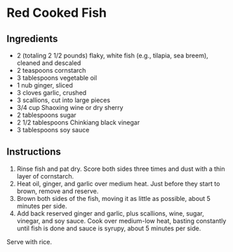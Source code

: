 # Red Cooked Fish

## Ingredients

- 2 (totaling 2 1/2 pounds) flaky, white fish (e.g., tilapia, sea breem), cleaned and descaled
- 2 teaspoons cornstarch
- 3 tablespoons vegetable oil
- 1 nub ginger, sliced
- 3 cloves garlic, crushed
- 3 scallions, cut into large pieces
- 3/4 cup Shaoxing wine or dry sherry
- 2 tablespoons sugar
- 2 1/2 tablespoons Chinkiang black vinegar
- 3 tablespoons soy sauce

## Instructions

1. Rinse fish and pat dry. Score both sides three times and dust with a thin layer of cornstarch.
2. Heat oil, ginger, and garlic over medium heat. Just before they start to brown, remove and reserve.
3. Brown both sides of the fish, moving it as little as possible, about 5 minutes per side.
4. Add back reserved ginger and garlic, plus scallions, wine, sugar, vinegar, and soy sauce. Cook over medium-low heat, basting constantly until fish is done and sauce is syrupy, about 5 minutes per side.

Serve with rice.
